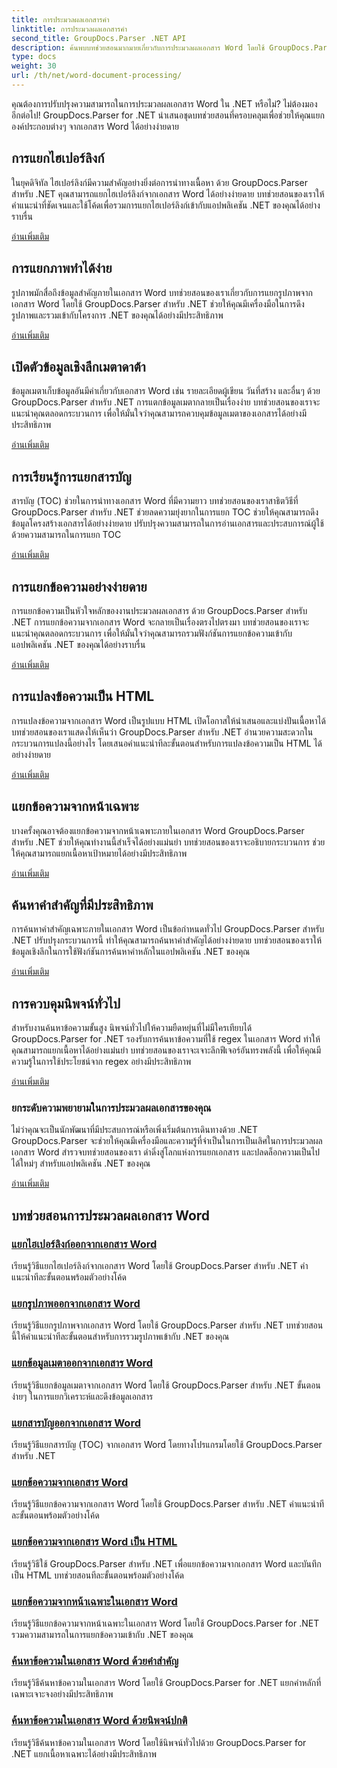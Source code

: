 ```yaml
---
title: การประมวลผลเอกสารคำ
linktitle: การประมวลผลเอกสารคำ
second_title: GroupDocs.Parser .NET API
description: ค้นพบบทช่วยสอนมากมายเกี่ยวกับการประมวลผลเอกสาร Word โดยใช้ GroupDocs.Parser for .NET แยกไฮเปอร์ลิงก์ รูปภาพ ข้อมูลเมตา และอื่นๆ
type: docs
weight: 30
url: /th/net/word-document-processing/
---
```

คุณต้องการปรับปรุงความสามารถในการประมวลผลเอกสาร Word ใน .NET หรือไม่? ไม่ต้องมองอีกต่อไป! GroupDocs.Parser for .NET นำเสนอชุดบทช่วยสอนที่ครอบคลุมเพื่อช่วยให้คุณแยกองค์ประกอบต่างๆ จากเอกสาร Word ได้อย่างง่ายดาย

## การแยกไฮเปอร์ลิงก์
ในยุคดิจิทัล ไฮเปอร์ลิงก์มีความสำคัญอย่างยิ่งต่อการนำทางเนื้อหา ด้วย GroupDocs.Parser สำหรับ .NET คุณสามารถแยกไฮเปอร์ลิงก์จากเอกสาร Word ได้อย่างง่ายดาย บทช่วยสอนของเราให้คำแนะนำที่ชัดเจนและใช้โค้ดเพื่อรวมการแยกไฮเปอร์ลิงก์เข้ากับแอปพลิเคชัน .NET ของคุณได้อย่างราบรื่น

[อ่านเพิ่มเติม](./extract-hyperlinks-from-word-document/)

## การแยกภาพทำได้ง่าย
รูปภาพมักสื่อถึงข้อมูลสำคัญภายในเอกสาร Word บทช่วยสอนของเราเกี่ยวกับการแยกรูปภาพจากเอกสาร Word โดยใช้ GroupDocs.Parser สำหรับ .NET ช่วยให้คุณมีเครื่องมือในการดึงรูปภาพและรวมเข้ากับโครงการ .NET ของคุณได้อย่างมีประสิทธิภาพ

[อ่านเพิ่มเติม](./extract-images-from-word-document/)

## เปิดตัวข้อมูลเชิงลึกเมตาดาต้า
ข้อมูลเมตาเก็บข้อมูลอันมีค่าเกี่ยวกับเอกสาร Word เช่น รายละเอียดผู้เขียน วันที่สร้าง และอื่นๆ ด้วย GroupDocs.Parser สำหรับ .NET การแตกข้อมูลเมตากลายเป็นเรื่องง่าย บทช่วยสอนของเราจะแนะนำคุณตลอดกระบวนการ เพื่อให้มั่นใจว่าคุณสามารถควบคุมข้อมูลเมตาของเอกสารได้อย่างมีประสิทธิภาพ

[อ่านเพิ่มเติม](./extract-metadata-from-word-document/)

## การเรียนรู้การแยกสารบัญ
สารบัญ (TOC) ช่วยในการนำทางเอกสาร Word ที่มีความยาว บทช่วยสอนของเราสาธิตวิธีที่ GroupDocs.Parser สำหรับ .NET ช่วยลดความยุ่งยากในการแยก TOC ช่วยให้คุณสามารถดึงข้อมูลโครงสร้างเอกสารได้อย่างง่ายดาย ปรับปรุงความสามารถในการอ่านเอกสารและประสบการณ์ผู้ใช้ด้วยความสามารถในการแยก TOC

[อ่านเพิ่มเติม](./extract-table-of-contents-from-word-document/)

## การแยกข้อความอย่างง่ายดาย
การแยกข้อความเป็นหัวใจหลักของงานประมวลผลเอกสาร ด้วย GroupDocs.Parser สำหรับ .NET การแยกข้อความจากเอกสาร Word จะกลายเป็นเรื่องตรงไปตรงมา บทช่วยสอนของเราจะแนะนำคุณตลอดกระบวนการ เพื่อให้มั่นใจว่าคุณสามารถรวมฟังก์ชันการแยกข้อความเข้ากับแอปพลิเคชัน .NET ของคุณได้อย่างราบรื่น

[อ่านเพิ่มเติม](./extract-text-from-word-document/)

## การแปลงข้อความเป็น HTML
การแปลงข้อความจากเอกสาร Word เป็นรูปแบบ HTML เปิดโอกาสให้นำเสนอและแบ่งปันเนื้อหาได้ บทช่วยสอนของเราแสดงให้เห็นว่า GroupDocs.Parser สำหรับ .NET อำนวยความสะดวกในกระบวนการแปลงนี้อย่างไร โดยเสนอคำแนะนำทีละขั้นตอนสำหรับการแปลงข้อความเป็น HTML ได้อย่างง่ายดาย

[อ่านเพิ่มเติม](./extract-text-from-word-document-as-html/)

## แยกข้อความจากหน้าเฉพาะ
บางครั้งคุณอาจต้องแยกข้อความจากหน้าเฉพาะภายในเอกสาร Word GroupDocs.Parser สำหรับ .NET ช่วยให้คุณทำงานนี้สำเร็จได้อย่างแม่นยำ บทช่วยสอนของเราจะอธิบายกระบวนการ ช่วยให้คุณสามารถแยกเนื้อหาเป้าหมายได้อย่างมีประสิทธิภาพ

[อ่านเพิ่มเติม](./extract-text-from-specific-page-in-word-document/)

## ค้นหาคำสำคัญที่มีประสิทธิภาพ
การค้นหาคำสำคัญเฉพาะภายในเอกสาร Word เป็นข้อกำหนดทั่วไป GroupDocs.Parser สำหรับ .NET ปรับปรุงกระบวนการนี้ ทำให้คุณสามารถค้นหาคำสำคัญได้อย่างง่ายดาย บทช่วยสอนของเราให้ข้อมูลเชิงลึกในการใช้ฟังก์ชันการค้นหาคำหลักในแอปพลิเคชัน .NET ของคุณ

[อ่านเพิ่มเติม](./search-text-in-word-document-by-keyword/)

## การควบคุมนิพจน์ทั่วไป
สำหรับงานค้นหาข้อความขั้นสูง นิพจน์ทั่วไปให้ความยืดหยุ่นที่ไม่มีใครเทียบได้ GroupDocs.Parser for .NET รองรับการค้นหาข้อความที่ใช้ regex ในเอกสาร Word ทำให้คุณสามารถแยกเนื้อหาได้อย่างแม่นยำ บทช่วยสอนของเราจะเจาะลึกฟีเจอร์อันทรงพลังนี้ เพื่อให้คุณมีความรู้ในการใช้ประโยชน์จาก regex อย่างมีประสิทธิภาพ

[อ่านเพิ่มเติม](./search-text-in-word-document-by-regular-expression/)

### ยกระดับความพยายามในการประมวลผลเอกสารของคุณ

ไม่ว่าคุณจะเป็นนักพัฒนาที่มีประสบการณ์หรือเพิ่งเริ่มต้นการเดินทางด้วย .NET GroupDocs.Parser จะช่วยให้คุณมีเครื่องมือและความรู้ที่จำเป็นในการเป็นเลิศในการประมวลผลเอกสาร Word สำรวจบทช่วยสอนของเรา ดำดิ่งสู่โลกแห่งการแยกเอกสาร และปลดล็อกความเป็นไปได้ใหม่ๆ สำหรับแอปพลิเคชัน .NET ของคุณ

[อ่านเพิ่มเติม](./extract-hyperlinks-from-word-document/)

## บทช่วยสอนการประมวลผลเอกสาร Word
### [แยกไฮเปอร์ลิงก์ออกจากเอกสาร Word](./extract-hyperlinks-from-word-document/)
เรียนรู้วิธีแยกไฮเปอร์ลิงก์จากเอกสาร Word โดยใช้ GroupDocs.Parser สำหรับ .NET คำแนะนำทีละขั้นตอนพร้อมตัวอย่างโค้ด
### [แยกรูปภาพออกจากเอกสาร Word](./extract-images-from-word-document/)
เรียนรู้วิธีแยกรูปภาพจากเอกสาร Word โดยใช้ GroupDocs.Parser สำหรับ .NET บทช่วยสอนนี้ให้คำแนะนำทีละขั้นตอนสำหรับการรวมรูปภาพเข้ากับ .NET ของคุณ
### [แยกข้อมูลเมตาออกจากเอกสาร Word](./extract-metadata-from-word-document/)
เรียนรู้วิธีแยกข้อมูลเมตาจากเอกสาร Word โดยใช้ GroupDocs.Parser สำหรับ .NET ขั้นตอนง่ายๆ ในการแยกวิเคราะห์และดึงข้อมูลเอกสาร
### [แยกสารบัญออกจากเอกสาร Word](./extract-table-of-contents-from-word-document/)
เรียนรู้วิธีแยกสารบัญ (TOC) จากเอกสาร Word โดยทางโปรแกรมโดยใช้ GroupDocs.Parser สำหรับ .NET
### [แยกข้อความจากเอกสาร Word](./extract-text-from-word-document/)
เรียนรู้วิธีแยกข้อความจากเอกสาร Word โดยใช้ GroupDocs.Parser สำหรับ .NET คำแนะนำทีละขั้นตอนพร้อมตัวอย่างโค้ด
### [แยกข้อความจากเอกสาร Word เป็น HTML](./extract-text-from-word-document-as-html/)
เรียนรู้วิธีใช้ GroupDocs.Parser สำหรับ .NET เพื่อแยกข้อความจากเอกสาร Word และบันทึกเป็น HTML บทช่วยสอนทีละขั้นตอนพร้อมตัวอย่างโค้ด
### [แยกข้อความจากหน้าเฉพาะในเอกสาร Word](./extract-text-from-specific-page-in-word-document/)
เรียนรู้วิธีแยกข้อความจากหน้าเฉพาะในเอกสาร Word โดยใช้ GroupDocs.Parser for .NET รวมความสามารถในการแยกข้อความเข้ากับ .NET ของคุณ
### [ค้นหาข้อความในเอกสาร Word ด้วยคำสำคัญ](./search-text-in-word-document-by-keyword/)
เรียนรู้วิธีค้นหาข้อความในเอกสาร Word โดยใช้ GroupDocs.Parser for .NET แยกคำหลักที่เฉพาะเจาะจงอย่างมีประสิทธิภาพ
### [ค้นหาข้อความในเอกสาร Word ด้วยนิพจน์ปกติ](./search-text-in-word-document-by-regular-expression/)
เรียนรู้วิธีค้นหาข้อความในเอกสาร Word โดยใช้นิพจน์ทั่วไปด้วย GroupDocs.Parser for .NET แยกเนื้อหาเฉพาะได้อย่างมีประสิทธิภาพ